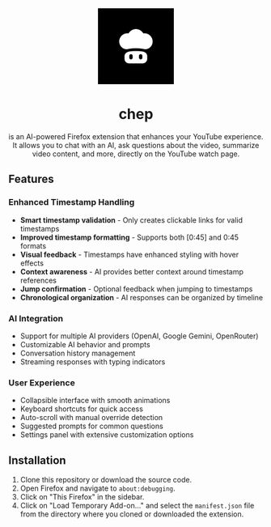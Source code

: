 <div align="center">
  <img src="./assets/logo-main.png" alt="There You Go Logo" width="150"/>
  <h1>chep</h1>
  <p>
is an AI-powered Firefox extension that enhances your YouTube experience. It allows you to chat with an AI, ask questions about the video, summarize video content, and more, directly on the YouTube watch page.
  </p>
</div>


## Features

### Enhanced Timestamp Handling
- **Smart timestamp validation** - Only creates clickable links for valid timestamps
- **Improved timestamp formatting** - Supports both [0:45] and 0:45 formats
- **Visual feedback** - Timestamps have enhanced styling with hover effects
- **Context awareness** - AI provides better context around timestamp references
- **Jump confirmation** - Optional feedback when jumping to timestamps
- **Chronological organization** - AI responses can be organized by timeline

### AI Integration
- Support for multiple AI providers (OpenAI, Google Gemini, OpenRouter)
- Customizable AI behavior and prompts
- Conversation history management
- Streaming responses with typing indicators

### User Experience
- Collapsible interface with smooth animations
- Keyboard shortcuts for quick access
- Auto-scroll with manual override detection
- Suggested prompts for common questions
- Settings panel with extensive customization options

## Installation

1.  Clone this repository or download the source code.
2.  Open Firefox and navigate to `about:debugging`.
3.  Click on "This Firefox" in the sidebar.
4.  Click on "Load Temporary Add-on..." and select the `manifest.json` file from the directory where you cloned or downloaded the extension.
